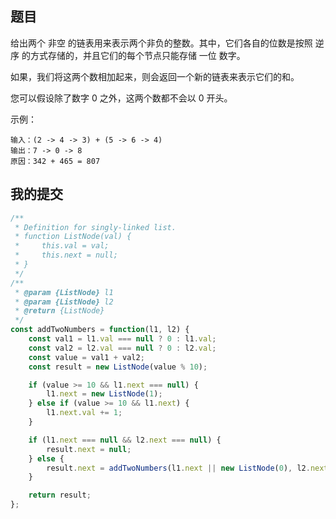 ## 题目

给出两个 非空 的链表用来表示两个非负的整数。其中，它们各自的位数是按照 逆序 的方式存储的，并且它们的每个节点只能存储 一位 数字。

如果，我们将这两个数相加起来，则会返回一个新的链表来表示它们的和。

您可以假设除了数字 0 之外，这两个数都不会以 0 开头。

示例：

```
输入：(2 -> 4 -> 3) + (5 -> 6 -> 4)
输出：7 -> 0 -> 8
原因：342 + 465 = 807
```

## 我的提交

```js
/**
 * Definition for singly-linked list.
 * function ListNode(val) {
 *     this.val = val;
 *     this.next = null;
 * }
 */
/**
 * @param {ListNode} l1
 * @param {ListNode} l2
 * @return {ListNode}
 */
const addTwoNumbers = function(l1, l2) {
    const val1 = l1.val === null ? 0 : l1.val;
    const val2 = l2.val === null ? 0 : l2.val;
    const value = val1 + val2;
    const result = new ListNode(value % 10);

    if (value >= 10 && l1.next === null) {
        l1.next = new ListNode(1);
    } else if (value >= 10 && l1.next) {
        l1.next.val += 1;
    }

    if (l1.next === null && l2.next === null) {
        result.next = null;
    } else {
        result.next = addTwoNumbers(l1.next || new ListNode(0), l2.next || new ListNode(0));
    }

    return result;
};
```